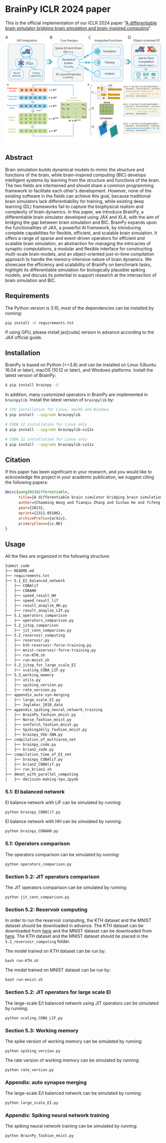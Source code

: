 # BrainPy ICLR 2024 paper

This is the official implementation of our ICLR 2024 paper "[A differentiable brain simulator bridging brain simulation and brain-inspired computing](https://openreview.net/forum?id=AU2gS9ut61)".

![BrainPy](./figures/design.png)
![BrainPy](./figures/align-pre-align-post.png)

## Abstract
Brain simulation builds dynamical models to mimic the structure and functions of the brain, while brain-inspired computing (BIC) develops intelligent systems by learning from the structure and functions of the brain. The two fields are intertwined and should share a common programming framework to facilitate each other's development. However, none of the existing software in the fields can achieve this goal, because traditional brain simulators lack differentiability for training, while existing deep learning (DL) frameworks fail to capture the biophysical realism and complexity of brain dynamics. In this paper, we introduce BrainPy, a differentiable brain simulator developed using JAX and XLA, with the aim of bridging the gap between brain simulation and BIC. BrainPy expands upon the functionalities of JAX, a powerful AI framework, by introducing complete capabilities for flexible, efficient, and scalable brain simulation. It offers a range of sparse and event-driven operators for efficient and scalable brain simulation, an abstraction for managing the intricacies of synaptic computations, a modular and flexible interface for constructing multi-scale brain models, and an object-oriented just-in-time compilation approach to handle the memory-intensive nature of brain dynamics. We showcase the efficiency and scalability of BrainPy on benchmark tasks, highlight its differentiable simulation for biologically plausible spiking models, and discuss its potential to support research at the intersection of brain simulation and BIC.

## Requirements
The Python version is 3.10, most of the dependencies can be installed by running:
```
pip install -r requirements.txt
```
If using GPU, please install jax[cuda] version in advance according to the JAX official guide.



## Installation

BrainPy is based on Python (>=3.8) and can be installed on Linux (Ubuntu 16.04 or later), macOS (10.12 or later), and Windows platforms. Install the latest version of BrainPy:

```bash
$ pip install brainpy -U
```

In addition, many customized operators in BrainPy are implemented in ``brainpylib``.
Install the latest version of `brainpylib` by:

```bash
# CPU installation for Linux, macOS and Windows
$ pip install --upgrade brainpylib
```

```bash
# CUDA 12 installation for Linux only
$ pip install --upgrade brainpylib-cu12x
```

```bash
# CUDA 11 installation for Linux only
$ pip install --upgrade brainpylib-cu11x
```

## Citation
If this paper has been significant in your research, and you would like to acknowledge the project in your academic publication, we suggest citing the following papers:
```bibtex
@misc{wang2023differentiable,
      title={A differentiable brain simulator bridging brain simulation and brain-inspired computing}, 
      author={Chaoming Wang and Tianqiu Zhang and Sichao He and Yifeng Gong and Hongyaoxing Gu and Shangyang Li and Si Wu},
      year={2023},
      eprint={2311.05106},
      archivePrefix={arXiv},
      primaryClass={cs.NE}
}
```


## Usage
All the files are organized in the following structure:
```
Submit_code
├── README.md
├── requirements.txt
├── 5.1_EI_balanced_network
│   ├── COBAlif
│   ├── COBAHH
│   ├── speed_result_HH
│   ├── speed_result_lif
│   ├── result_anaylze_HH.py
│   ├── result_anaylze_LIF.py
├── 5.1_operators_comparison
│   ├── operators_comparison.py
├── 5.2_jitop_comparison
│   ├── jit_conn_comparison.py
├── 5.2_reservoir_computing
│   ├── reservoir.py
│   ├── kth-reservoir-force-training.py
│   ├── mnist-reservoir-force-training.py
│   ├── run-KTH.sh
│   ├── run-mnist.sh
├── 5.2_jitop_for_large_scale_EI
│   ├── scaling_COBA_LIF.py
├── 5.3_working_memory
│   ├── utils.py
│   ├── spiking_version.py
│   ├── rate_version.py
├── appendix_auto-syn-merging
│   ├── large_scale_EI.py
│   ├── Joglekar_2018_data
├── appendix_spiking_neural_network_training
│   ├── BrainPy_fashion_mnist.py
│   ├── Norse_fashion_mnist.py
│   ├── snnTorch_fashion_mnist.py
│   ├── SpikingJelly_fashion_mnist.py
│   ├── brainpy_VGG-SNN.py
├── compilation_of_multiarea_net
│   ├── brainpy_code.py
│   ├── brian2_code.py
├── compilation_time_of_EI_net
│   ├── brainpy_COBAlif.py
│   ├── brian2_COBAlif.py
│   ├── run_brian2.sh
├── dmnet_with_parallel_computing
│   ├── decision-making-tpu.ipynb
```

### 5.1: EI balanced network
EI balance network with LIF can be simulated by running:
```
python brainpy_COBAlif.py
```
EI balance network with HH can be simulated by running:
```
python brainpy_COBAHH.py
```

### 5.1: Operators comparison
The operators comparison can be simulated by running:
```
python operators_comparison.py
```

### Section 5.2: JIT operators comparison
The JIT operators comparison can be simulated by running:
```
python jit_conn_comparison.py
```

### Section 5.2: Reservoir computing
In order to run the reservoir computing, the KTH dataset and the MNIST dataset should be downloaded in advance. 
The KTH dataset can be downloaded from [here](https://paperswithcode.com/dataset/kth) and the MNIST dataset can be downloaded from [here](http://yann.lecun.com/exdb/mnist/).
The KTH dataset and the MNIST dataset should be placed in the `5.2_reservoir_computing` folder.

The model trained on KTH dataset can be run by:
```
bash run-KTH.sh
```

The model trained on MNIST dataset can be run by:
```
bash run-mnist.sh
```

### Section 5.2: JIT operators for large scale EI
The large-scale E/I balanced network using JIT operators can be simulated by running:
```
python scaling_COBA_LIF.py
```

### Section 5.3: Working memory
The spike version of working memory can be simulated by running:
```
python spiking_version.py
```
The rate version of working memory can be simulated by running:
```
python rate_version.py
```

### Appendix: auto synapse merging
The large-scale E/I balanced network can be simulated by running:
```
python large_scale_EI.py
```

### Appendix: Spiking neural network training
The spiking neural network training can be simulated by running:
```
python BrainPy_fashion_mnist.py
```